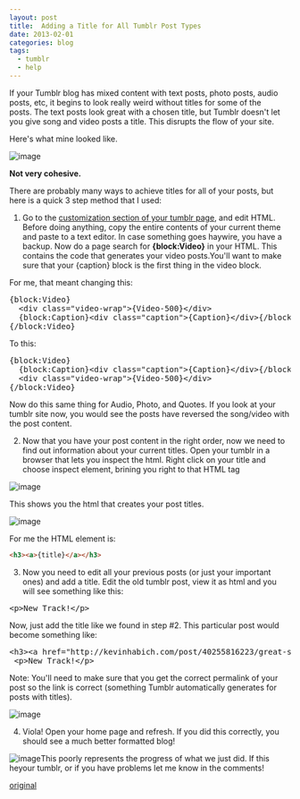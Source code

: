 ```yaml
---
layout: post
title:  Adding a Title for All Tumblr Post Types
date: 2013-02-01
categories: blog
tags:
  - tumblr
  - help
---
```


If your Tumblr blog has mixed content with text posts, photo posts, audio posts, etc, it begins to look really weird without titles for some of the posts.&nbsp;The text posts look great with a chosen title, but Tumblr doesn't let you give song and video posts a title. This disrupts the flow of your site.

Here's what mine looked like.&nbsp;

![image](https://66.media.tumblr.com/fc2d7b5cc70e9734bf0851f04955816e/tumblr_inline_mhj135Wcye1qz4rgp.png)

**Not very cohesive.**

There are probably many ways to achieve titles for all of your posts, but here is a quick 3 step method that I used:

1) Go to the [customization section of your tumblr page](http://www.tumblr.com/customize "Will Open in New Window"), and edit HTML. Before doing anything, copy the entire contents&nbsp;of your current theme and paste to a text editor. In case something goes haywire, you have a backup. Now do a page search for&nbsp;**{block:Video}**&nbsp;in your HTML. This contains the code that generates your video posts.You'll want to make sure that your {caption} block&nbsp;is the first thing in the video block.&nbsp;

For me, that meant changing this:

<pre>{block:Video}
&nbsp;&nbsp;&lt;div class="video-wrap"&gt;{Video-500}&lt;/div&gt;
&nbsp;&nbsp;{block:Caption}&lt;div class="caption"&gt;{Caption}&lt;/div&gt;{/block:Caption}
{/block:Video}</pre>

To this:

<pre>{block:Video}
&nbsp;&nbsp;{block:Caption}&lt;div class="caption"&gt;{Caption}&lt;/div&gt;{/block:Caption}
&nbsp;&nbsp;&lt;div class="video-wrap"&gt;{Video-500}&lt;/div&gt;
{/block:Video}</pre>

Now do this same thing for Audio, Photo, and Quotes. If you look at your tumblr site now, you would see the&nbsp;posts have reversed the song/video with the post content.

2) Now that you have your post content in the right order, now we need to find out information about your current titles. Open your tumblr in a browser that lets you inspect the html. Right click on your title and choose inspect element, brining you right to that HTML tag

![image](https://66.media.tumblr.com/9ab11c08cfcced8dae3a9a8ae5d4c311/tumblr_inline_mhj1njKlMl1qz4rgp.png)

This shows you the html that creates your post titles.&nbsp;

![image](https://66.media.tumblr.com/e01bf1483410d5ea86a3b33b04e5fb9d/tumblr_inline_mhj1p59cR61qz4rgp.png)

For me the HTML element is:

``` html
<h3><a>{title}</a></h3>
```

3) Now you need to edit all your previous posts (or just your important ones) and add a title. Edit the old tumblr post, view it as html and you will see something like this:

<pre>&lt;p&gt;New Track!&lt;/p&gt;</pre>

Now, just add the title like we found in step #2. This&nbsp;particular&nbsp;post would become something like:

<pre>&lt;h3&gt;&lt;a href="http://kevinhabich.com/post/40255816223/great-song"&gt;Sir Sly - Gold&lt;/a&gt;&lt;/h3&gt;
&nbsp;&lt;p&gt;New Track!&lt;/p&gt;</pre>

Note: You'll need to make sure that you get the correct permalink of your post so the link is correct (something Tumblr automatically generates&nbsp;for posts with titles).

![image](https://66.media.tumblr.com/6b072c9a62d2c9d49742676fbf7a71cd/tumblr_inline_mhj1wxdIIm1qz4rgp.png)

4) Viola! Open your home page and refresh. If you did this correctly, you should see a much better formatted blog!

![image](https://66.media.tumblr.com/c11ce2a82a0cd941f5425d06d5bd06a0/tumblr_inline_mhj2x2LwRo1qz4rgp.png)This poorly represents the progress of what we just did. If this heyour tumblr, or if you have problems let me know in the comments!

[original](http://kevandonation.tumblr.com/post/42007217880/how-to-add-titles-for-all-tumblr-post-types)

